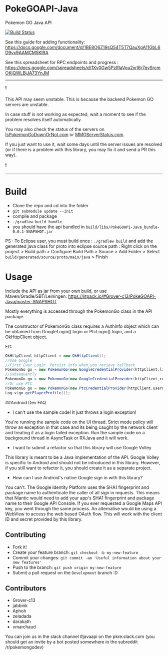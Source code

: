 
# PokeGOAPI-Java
Pokemon GO Java API

[![Build Status](https://travis-ci.org/Grover-c13/PokeGOAPI-Java.svg?branch=master)](https://travis-ci.org/Grover-c13/PokeGOAPI-Java)

See this guide for adding functionality:
   https://docs.google.com/document/d/1BE8O6Z19sQ54T5T7QauXgA11GbL6D9vx9AAMCM5KlRA

See this spreadsheet for RPC endpoints and progress :
   https://docs.google.com/spreadsheets/d/1Xv0Gw5PzIRaVou2xrl6r7qySrcmOKjQWLBjJA73YnJM

___
:exclamation:

This API may seem unstable. This is because the backend Pokemon GO servers are unstable.

In case stuff is not working as expected, wait a moment to see if the problem resolves itself automatically.

You may also check the status of the servers on [IsPokemonGoDownOrNot.com](http://ispokemongodownornot.com) or [MMOServerStatus.com](http://www.mmoserverstatus.com/pokemon_go).

If you just want to use it, wait some days until the server issues are resolved (or if there is a problem with this library, you may fix it and send a PR this way).

:exclamation:
___

# Build
  - Clone the repo and cd into the folder
  - `` git submodule update --init ``
  - compile and package
  - `` ./gradlew build bundle ``
  - you should have the api bundled in ``build/libs/PokeGOAPI-Java_bundle-0.0.1-SNAPSHOT.jar``

  PS : To Eclipse user, you must build once : `` ./gradlew build `` and add the generated java class for proto into eclipse source path : Right click on the project > Build path > Configure Build Path > Source > Add Folder > Select `build/generated/source/proto/main/java` > Finish

# Usage
Include the API as jar from your own build, or use Maven/Gradle/SBT/Leiningen: https://jitpack.io/#Grover-c13/PokeGOAPI-Java/master-SNAPSHOT

Mostly everything is accessed through the PokemonGo class in the API package.

The constructor of PokemonGo class requires a AuthInfo object which can be obtained from GoogleLogin().login or PtcLogin().login, and a OkHttpClient object.

EG:
```java
OkHttpClient httpClient = new OkHttpClient();
//Use Google
//First Ever Login. Persist info when you recieve callback
PokemonGo go = new PokemonGo(new GoogleCredentialProvider(httpClient,listner),httpClient);
//Subsequently
PokemonGo go = new PokemonGo(new GoogleCredentialProvider(httpClient,refreshToken),httpClient);
//Or use PTC
PokemonGo go = new PokemonGo(new PtcCredentialProvider(httpClient,username,password),httpClient);
Log.v(go.getPlayerProfile());
```
##Android Dev FAQ

  - I can't use the sample code! It just throws a login exception!

You're running the sample code on the UI thread. Strict mode policy will throw an exception in that case and its being caught by the network client and treating it as a login failed exception. Run the sample code on a background thread in AsyncTask or RXJava and it will work.

  - I want to submit a refactor so that this library will use Google Volley

This library is meant to be a Java implementation of the API. Google Volley is specific to Android and should not be introduced in this library. However, if you still want to refactor it, you should create it as a separate project.

   - How can I use Android's native Google sign in with this library?

You can't. The Google Identity Platform uses the SHA1 fingerprint and package name to authenticate the caller of all sign in requests. This means that Niantic would need to add your app's SHA1 fingerprint and package name to their Google API Console. If you ever requested a Google Maps API key, you went through the same process. An alternative would be using a WebView to access the web based OAuth flow. This will work with the client ID and secret provided by this library.


## Contributing
  - Fork it!
  - Create your feature branch: `git checkout -b my-new-feature`
  - Commit your changes: `git commit -am 'Useful information about your new features'`
  - Push to the branch: `git push origin my-new-feature`
  - Submit a pull request on the `Development` branch :D

## Contributors
  - Grover-c13
  - jabbink
  - Aphoh
  - zeladada
  - darakath
  - vmarchaud

You can join us in the slack channel #javaapi on the pkre.slack.com (you should get an invite by a bot posted somewhere in the subreddit /r/pokemongodev)
